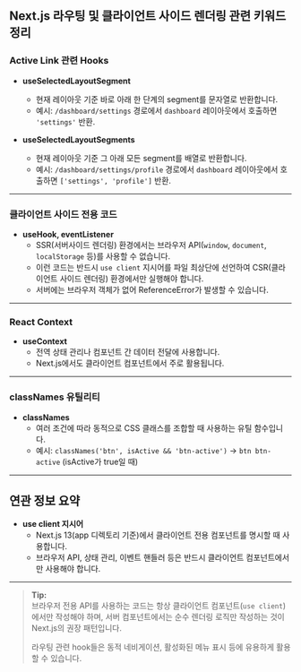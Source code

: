## Next.js 라우팅 및 클라이언트 사이드 렌더링 관련 키워드 정리

### Active Link 관련 Hooks

- **useSelectedLayoutSegment**
    - 현재 레이아웃 기준 바로 아래 한 단계의 segment를 문자열로 반환합니다.
    - 예시: `/dashboard/settings` 경로에서 `dashboard` 레이아웃에서 호출하면 `'settings'` 반환.

- **useSelectedLayoutSegments**
    - 현재 레이아웃 기준 그 아래 모든 segment를 배열로 반환합니다.
    - 예시: `/dashboard/settings/profile` 경로에서 `dashboard` 레이아웃에서 호출하면 `['settings', 'profile']` 반환.

---

### 클라이언트 사이드 전용 코드

- **useHook, eventListener**
    - SSR(서버사이드 렌더링) 환경에서는 브라우저 API(`window`, `document`, `localStorage` 등)를 사용할 수 없습니다.
    - 이런 코드는 반드시 `use client` 지시어를 파일 최상단에 선언하여 CSR(클라이언트 사이드 렌더링) 환경에서만 실행해야 합니다.
    - 서버에는 브라우저 객체가 없어 ReferenceError가 발생할 수 있습니다.

---

### React Context

- **useContext**
    - 전역 상태 관리나 컴포넌트 간 데이터 전달에 사용합니다.
    - Next.js에서도 클라이언트 컴포넌트에서 주로 활용됩니다.

---

### classNames 유틸리티

- **classNames**
    - 여러 조건에 따라 동적으로 CSS 클래스를 조합할 때 사용하는 유틸 함수입니다.
    - 예시: `classNames('btn', isActive && 'btn-active')` → `btn btn-active` (isActive가 true일 때)

---

## 연관 정보 요약

- **use client 지시어**
    - Next.js 13(app 디렉토리 기준)에서 클라이언트 전용 컴포넌트를 명시할 때 사용합니다.
    - 브라우저 API, 상태 관리, 이벤트 핸들러 등은 반드시 클라이언트 컴포넌트에서만 사용해야 합니다.

---

> **Tip:**  
> 브라우저 전용 API를 사용하는 코드는 항상 클라이언트 컴포넌트(`use client`)에서만 작성해야 하며, 서버 컴포넌트에서는 순수 렌더링 로직만 작성하는 것이 Next.js의 권장 패턴입니다.
>
> 라우팅 관련 hook들은 동적 네비게이션, 활성화된 메뉴 표시 등에 유용하게 활용할 수 있습니다.
